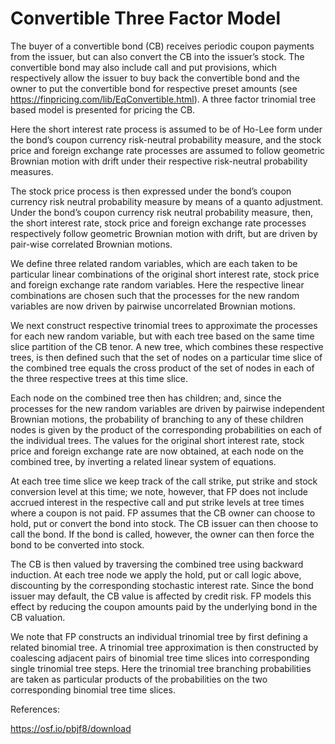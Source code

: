 # Convertible Three Factor Model

The buyer of a convertible bond (CB) receives periodic coupon payments from the issuer, but can also convert the CB into the issuer’s stock.  The convertible bond may also include call and put provisions, which respectively allow the issuer to buy back the convertible bond and the owner to put the convertible bond for respective preset amounts (see https://finpricing.com/lib/EqConvertible.html).  A three factor trinomial tree based model is presented for pricing the CB.

Here the short interest rate process is assumed to be of Ho-Lee form under the bond’s coupon currency risk-neutral probability measure, and the stock price and foreign exchange rate processes are assumed to follow geometric Brownian motion with drift under their respective risk-neutral probability measures.  

The stock price process is then expressed under the bond’s coupon currency risk neutral probability measure by means of a quanto adjustment.   Under the bond’s coupon currency risk neutral probability measure, then, the short interest rate, stock price and foreign exchange rate processes respectively follow geometric Brownian motion with drift, but are driven by pair-wise correlated Brownian motions.  

We define three related random variables, which are each taken to be particular linear combinations of the original short interest rate, stock price and foreign exchange rate random variables.  Here the respective linear combinations are chosen such that the processes for the new random variables are now driven by pairwise uncorrelated Brownian motions.

We next construct respective trinomial trees to approximate the processes for each new random variable, but with each tree based on the same time slice partition of the CB tenor.  A new tree, which combines these respective trees, is then defined such that the set of nodes on a particular time slice of the combined tree equals the cross product of the set of nodes in each of the three respective trees at this time slice.  

Each node on the combined tree then has   children; and, since the processes for the new random variables are driven by pairwise independent Brownian motions, the probability of branching to any of these children nodes is given by the product of the corresponding probabilities on each of the individual trees.  The values for the original short interest rate, stock price and foreign exchange rate are now obtained, at each node on the combined tree, by inverting a related linear system of equations.

At each tree time slice we keep track of the call strike, put strike and stock conversion level at this time; we note, however, that FP does not include accrued interest in the respective call and put strike levels at tree times where a coupon is not paid.  FP assumes that the CB owner can choose to hold, put or convert the bond into stock.  The CB issuer can then choose to call the bond.  If the bond is called, however, the owner can then force the bond to be converted into stock.  

The CB is then valued by traversing the combined tree using backward induction.  At each tree node we apply the hold, put or call logic above, discounting by the corresponding stochastic interest rate. Since the bond issuer may default, the CB value is affected by credit risk.  FP models this effect by reducing the coupon amounts paid by the underlying bond in the CB valuation. 

We note that FP constructs an individual trinomial tree by first defining a related binomial tree.  A trinomial tree approximation is then constructed by coalescing adjacent pairs of binomial tree time slices into corresponding single trinomial tree steps.  Here the trinomial tree branching probabilities are taken as particular products of the probabilities on the two corresponding binomial tree time slices.  

References:

https://osf.io/pbjf8/download
